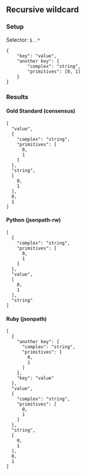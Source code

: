 ## Recursive wildcard

### Setup
Selector: `$..*`

    {
        "key": "value",
        "another key": {
            "complex": "string",
            "primitives": [0, 1]
        }
    }

### Results
####  Gold Standard (consensus)

    [
      "value", 
      {
        "complex": "string", 
        "primitives": [
          0, 
          1
        ]
      }, 
      "string", 
      [
        0, 
        1
      ], 
      0, 
      1
    ]

#### Python (jsonpath-rw)

    [
      {
        "complex": "string", 
        "primitives": [
          0, 
          1
        ]
      }, 
      "value", 
      [
        0, 
        1
      ], 
      "string"
    ]

#### Ruby (jsonpath)

    [
      {
        "another key": {
          "complex": "string", 
          "primitives": [
            0, 
            1
          ]
        }, 
        "key": "value"
      }, 
      "value", 
      {
        "complex": "string", 
        "primitives": [
          0, 
          1
        ]
      }, 
      "string", 
      [
        0, 
        1
      ], 
      0, 
      1
    ]

